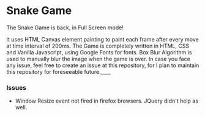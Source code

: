 # Snake Game

The Snake Game is back, in Full Screen mode!

It uses HTML Canvas element painting to paint each frame after every move at time interval of 200ms. The Game is completely written in HTML, CSS and Vanilla Javascript, using Google Fonts for fonts. Box Blur Algorithm is used to manually blur the image when the game is over. In case you face any issue, feel free to create an issue at this repository, for I plan to maintain this repository  for foreseeable future.____

### Issues
- Window Resize event not fired in firefox browsers. JQuery didn't help as well.